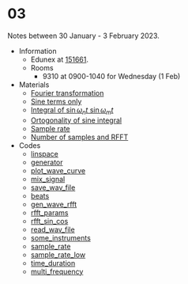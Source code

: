# 03
Notes between 30 January - 3 February 2023.

- Information
  + Edunex at [151661](https://edunex.itb.ac.id/courses/47403/preview/151661).
  + Rooms
    - 9310 at 0900-1040 for Wednesday (1 Feb)
- Materials
  + [Fourier transformation](20220201-0.jpeg)
  + [Sine terms only](20220201-1.jpeg)
  + [Integral of $\sin \omega_n t \ \sin \omega_m
  t$](20220201-2.jpeg)
  + [Ortogonality of sine integral](20220201-3.jpeg)
  + [Sample rate](20220201-4.jpeg)
  + [Number of samples and RFFT](20220201-5.jpeg)
- Codes
  + [linspace](https://github.com/dudung/py-jupyter-nb/blob/main/src/apply/fft/audio/linspace.ipynb)
  + [generator](https://github.com/dudung/py-jupyter-nb/blob/main/src/apply/fft/audio/generator.ipynb)
  + [plot_wave_curve](https://github.com/dudung/py-jupyter-nb/blob/main/src/apply/fft/audio/plot_wave_curve.ipynb)
  + [mix_signal](https://github.com/dudung/py-jupyter-nb/blob/main/src/apply/fft/audio/mix_signal.ipynb)
  + [save_wav_file](https://github.com/dudung/py-jupyter-nb/blob/main/src/apply/fft/audio/save_wav_file.ipynb)
  + [beats](https://github.com/dudung/py-jupyter-nb/blob/main/src/apply/fft/audio/beats.ipynb)
  + [gen_wave_rfft](https://github.com/dudung/py-jupyter-nb/blob/main/src/apply/fft/audio/gen_wave_rfft.ipynb)
  + [rfft_params](https://github.com/dudung/py-jupyter-nb/blob/main/src/apply/fft/audio/rfft_params.ipynb)
  + [rfft_sin_cos](https://github.com/dudung/py-jupyter-nb/blob/main/src/apply/fft/audio/rfft_sin_cos.ipynb)
  + [read_wav_file](https://github.com/dudung/py-jupyter-nb/blob/main/src/apply/fft/audio/read_wav_file.ipynb)
  + [some_instruments](https://github.com/dudung/py-jupyter-nb/blob/main/src/apply/fft/audio/some_instruments.ipynb)
  + [sample_rate](https://github.com/dudung/py-jupyter-nb/blob/main/src/apply/fft/audio/sample_rate.ipynb)
  + [sample_rate_low](https://github.com/dudung/py-jupyter-nb/blob/main/src/apply/fft/audio/sample_rate_low.ipynb)
  + [time_duration](https://github.com/dudung/py-jupyter-nb/blob/main/src/apply/fft/audio/time_duration.ipynb)
  + [multi_frequency](https://github.com/dudung/py-jupyter-nb/blob/main/src/apply/fft/audio/multi_frequency.ipynb)